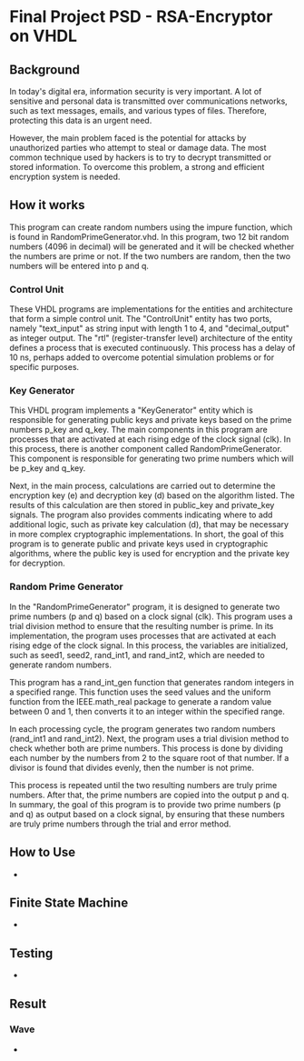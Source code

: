 # Final Project PSD - RSA-Encryptor on VHDL

## Background
In today's digital era, information security is very important. A lot of sensitive and personal data is transmitted over communications networks, such as text messages, emails, and various types of files. Therefore, protecting this data is an urgent need.

However, the main problem faced is the potential for attacks by unauthorized parties who attempt to steal or damage data. The most common technique used by hackers is to try to decrypt transmitted or stored information. To overcome this problem, a strong and efficient encryption system is needed.

## How it works
This program can create random numbers using the impure function, which is found in RandomPrimeGenerator.vhd. In this program, two 12 bit random numbers (4096 in decimal) will be generated and it will be checked whether the numbers are prime or not. If the two numbers are random, then the two numbers will be entered into p and q.

### Control Unit 
These VHDL programs are implementations for the entities and architecture that form a simple control unit. The "ControlUnit" entity has two ports, namely "text_input" as string input with length 1 to 4, and "decimal_output" as integer output. The "rtl" (register-transfer level) architecture of the entity defines a process that is executed continuously. This process has a delay of 10 ns, perhaps added to overcome potential simulation problems or for specific purposes.

### Key Generator 
This VHDL program implements a "KeyGenerator" entity which is responsible for generating public keys and private keys based on the prime numbers p_key and q_key. The main components in this program are processes that are activated at each rising edge of the clock signal (clk). In this process, there is another component called RandomPrimeGenerator. This component is responsible for generating two prime numbers which will be p_key and q_key.

Next, in the main process, calculations are carried out to determine the encryption key (e) and decryption key (d) based on the algorithm listed. The results of this calculation are then stored in public_key and private_key signals. The program also provides comments indicating where to add additional logic, such as private key calculation (d), that may be necessary in more complex cryptographic implementations. In short, the goal of this program is to generate public and private keys used in cryptographic algorithms, where the public key is used for encryption and the private key for decryption.

### Random Prime Generator 
In the "RandomPrimeGenerator" program, it is designed to generate two prime numbers (p and q) based on a clock signal (clk). This program uses a trial division method to ensure that the resulting number is prime. In its implementation, the program uses processes that are activated at each rising edge of the clock signal. In this process, the variables are initialized, such as seed1, seed2, rand_int1, and rand_int2, which are needed to generate random numbers.

This program has a rand_int_gen function that generates random integers in a specified range. This function uses the seed values and the uniform function from the IEEE.math_real package to generate a random value between 0 and 1, then converts it to an integer within the specified range.

In each processing cycle, the program generates two random numbers (rand_int1 and rand_int2). Next, the program uses a trial division method to check whether both are prime numbers. This process is done by dividing each number by the numbers from 2 to the square root of that number. If a divisor is found that divides evenly, then the number is not prime.

This process is repeated until the two resulting numbers are truly prime numbers. After that, the prime numbers are copied into the output p and q. In summary, the goal of this program is to provide two prime numbers (p and q) as output based on a clock signal, by ensuring that these numbers are truly prime numbers through the trial and error method.

## How to Use
-

## Finite State Machine
-
 
## Testing
-

## Result
### Wave
-
